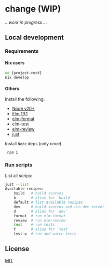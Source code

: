 # change (WIP)

_...work in progress ..._

## Local development

### Requirements

#### Nix users
```bash
cd {project-root}
nix develop
```

#### Others

Install the following: 

 - [Node v20+](https://nodejs.org/)
 - [Elm 19.1](https://elm-lang.org/)
 - [elm-format](https://github.com/avh4/elm-format)
 - [elm-test](https://github.com/rtfeldman/node-test-runner)
 - [elm-review](https://package.elm-lang.org/packages/jfmengels/elm-review/latest/) 
 - [just](https://just.systems)

Install `Node` deps (only once)

```bash
 npm i
```

### Run scripts

List all scrips:

```bash
just --list
Available recipes:
    build   # build sources
    b       # alias for `build`
    default # list available recipes
    dev     # build sources and run dev server
    d       # alias for `dev`
    format  # run elm-format
    review  # run elm-review
    test    # run tests
    t       # alias for `test`
    test-w  # run and watch tests
```

## License

[MIT](./LICENSE)
